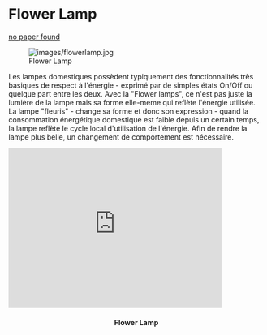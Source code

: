 # Flower Lamp

<a href="http://dru.tii.se/static/flower.htm"> no paper found</a>

<figure>
<img src="images/flowerlamp.jpg" alt="images/flowerlamp.jpg">
<figcaption>Flower Lamp</figcaption>
</figure>

Les lampes domestiques possèdent typiquement des fonctionnalités très basiques de respect à l'énergie - exprimé par de simples états On/Off ou quelque part entre les deux. Avec la "Flower lamps", ce n'est pas juste la lumière de la lampe mais sa forme elle-meme qui reflète l'énergie utilisée. La lampe "fleuris" - change sa forme et donc son expression - quand la consommation énergétique domestique est faible depuis un certain temps, la lampe reflète le cycle local d'utilisation de l'énergie. Afin de rendre la lampe plus belle, un changement de comportement est nécessaire.

<iframe width="420" height="315" src="https://www.youtube.com/embed/iqn6QbZ4TKo" frameborder="0" allowfullscreen></iframe>
<h4 style="text-align:center">Flower Lamp</h4>